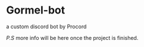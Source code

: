# Gormel-bot

a custom discord bot by Procord

*P.S* more info will be here once the project is finished.
